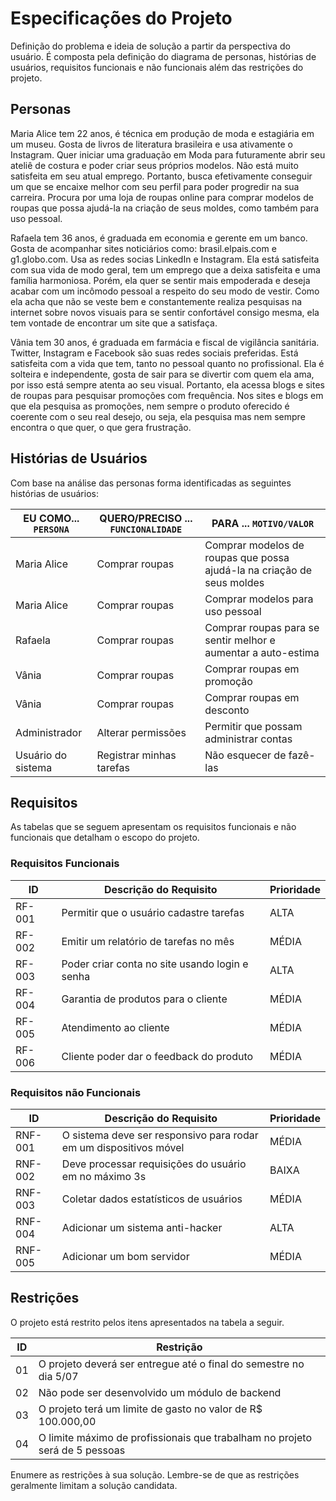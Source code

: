 # Especificações do Projeto

Definição do problema e ideia de solução a partir da perspectiva do usuário. É composta pela definição do  diagrama de personas, histórias de usuários, requisitos funcionais e não funcionais além das restrições do projeto.

## Personas

Maria Alice tem 22 anos, é técnica em produção de moda e estagiária em um museu. Gosta de livros de literatura brasileira e usa ativamente o Instagram. Quer iniciar uma graduação em Moda para futuramente abrir seu ateliê de costura e poder criar seus próprios modelos. Não está muito satisfeita em seu atual emprego. Portanto, busca efetivamente conseguir um que se encaixe melhor com seu perfil para poder progredir na sua carreira. Procura por uma loja de roupas online para comprar modelos de roupas que possa ajudá-la na criação de seus moldes, como também para uso pessoal.

Rafaela tem 36 anos, é graduada em economia e gerente em um banco. Gosta de acompanhar sites noticiários como: brasil.elpais.com e g1.globo.com. Usa as redes socias LinkedIn e Instagram. Ela está satisfeita com sua vida de modo geral, tem um emprego que a deixa satisfeita e uma família harmoniosa. Porém, ela quer se sentir mais empoderada e deseja acabar com um incômodo pessoal a respeito do seu modo de vestir. Como ela acha que não se veste bem e constantemente realiza pesquisas na internet sobre novos visuais para se sentir confortável consigo mesma, ela tem vontade de encontrar um site que a satisfaça.

Vânia tem 30 anos, é graduada em farmácia e fiscal de vigilância sanitária. Twitter, Instagram e Facebook são suas redes sociais preferidas. Está satisfeita com a vida que tem, tanto no pessoal quanto no profissional. Ela é solteira e independente, gosta de sair para se divertir com quem ela ama, por isso está sempre atenta ao seu visual. Portanto, ela acessa blogs e sites de roupas para pesquisar promoções com frequência. Nos sites e blogs em que ela pesquisa as promoções, nem sempre o produto oferecido é coerente com o seu real desejo, ou seja, ela pesquisa mas nem sempre encontra o que quer, o que gera frustração.

## Histórias de Usuários

Com base na análise das personas forma identificadas as seguintes histórias de usuários:

|EU COMO... `PERSONA`| QUERO/PRECISO ... `FUNCIONALIDADE` |PARA ... `MOTIVO/VALOR`                 |
|--------------------|------------------------------------|----------------------------------------|
|Maria Alice         | Comprar roupas                     | Comprar modelos de roupas que possa ajudá-la na criação de seus moldes|
|Maria Alice         | Comprar roupas                     | Comprar modelos para uso pessoal|
|Rafaela             | Comprar roupas                     | Comprar roupas para se sentir melhor e aumentar a auto-estima|
|Vânia               | Comprar roupas                     | Comprar roupas em promoção|
|Vânia               | Comprar roupas                     | Comprar roupas em desconto|
|Administrador       | Alterar permissões                 | Permitir que possam administrar contas|
|Usuário do sistema  | Registrar minhas tarefas           | Não esquecer de fazê-las

## Requisitos

As tabelas que se seguem apresentam os requisitos funcionais e não funcionais que detalham o escopo do projeto.

### Requisitos Funcionais

|ID    | Descrição do Requisito  | Prioridade |
|------|-----------------------------------------|----|
|RF-001| Permitir que o usuário cadastre tarefas | ALTA | 
|RF-002| Emitir um relatório de tarefas no mês   | MÉDIA |
|RF-003| Poder criar conta no site usando login e senha | ALTA |
|RF-004| Garantia de produtos para o cliente | MÉDIA |
|RF-005| Atendimento ao cliente | MÉDIA |
|RF-006| Cliente poder dar o feedback do produto | MÉDIA |


### Requisitos não Funcionais

|ID     | Descrição do Requisito  |Prioridade |
|-------|-------------------------|----|
|RNF-001| O sistema deve ser responsivo para rodar em um dispositivos móvel | MÉDIA | 
|RNF-002| Deve processar requisições do usuário em no máximo 3s |  BAIXA |
|RNF-003| Coletar dados estatísticos de usuários | MÉDIA |
|RNF-004| Adicionar um sistema anti-hacker | ALTA |
|RNF-005| Adicionar um bom servidor | MÉDIA |

## Restrições

O projeto está restrito pelos itens apresentados na tabela a seguir.

|ID| Restrição                                                                         |
|--|-----------------------------------------------------------------------------------|
|01| O projeto deverá ser entregue até o final do semestre no dia 5/07                 |
|02| Não pode ser desenvolvido um módulo de backend                                    |
|03| O projeto terá um limite de gasto no valor de R$ 100.000,00                       |
|04| O limite máximo de profissionais que trabalham no projeto será de 5 pessoas       |

Enumere as restrições à sua solução. Lembre-se de que as restrições geralmente limitam a solução candidata.
